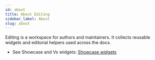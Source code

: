 ```yaml
---
id: about
title: About Editing
sidebar_label: About
slug: about
---
```


Editing is a workspace for authors and maintainers. It collects reusable widgets and editorial helpers used across the docs.

- See Showcase and Vs widgets: [Showcase widgets](/editing/showcase-widgets)
